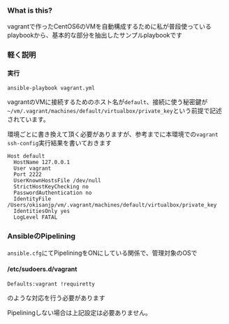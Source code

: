 ### What is this?

vagrantで作ったCentOS6のVMを自動構成するために私が普段使っているplaybookから、基本的な部分を抽出したサンプルplaybookです

### 軽く説明

#### 実行

```
ansible-playbook vagrant.yml
```

vagrantのVMに接続するためのホスト名が`default`、接続に使う秘密鍵が`~/vm/.vagrant/machines/default/virtualbox/private_key`という前提で記述されています。

環境ごとに書き換えて頂く必要がありますが、参考までに本環境での`vagrant ssh-config`実行結果を書いておきます

```
Host default
  HostName 127.0.0.1
  User vagrant
  Port 2222
  UserKnownHostsFile /dev/null
  StrictHostKeyChecking no
  PasswordAuthentication no
  IdentityFile /Users/okisanjp/vm/.vagrant/machines/default/virtualbox/private_key
  IdentitiesOnly yes
  LogLevel FATAL
```


### AnsibleのPipelining

`ansible.cfg`にてPipeliningをONにしている関係で、管理対象のOSで

#### /etc/sudoers.d/vagrant
```
Defaults:vagrant !requiretty
```

のような対応を行う必要があります

Pipeliningしない場合は上記設定は必要ありません。
